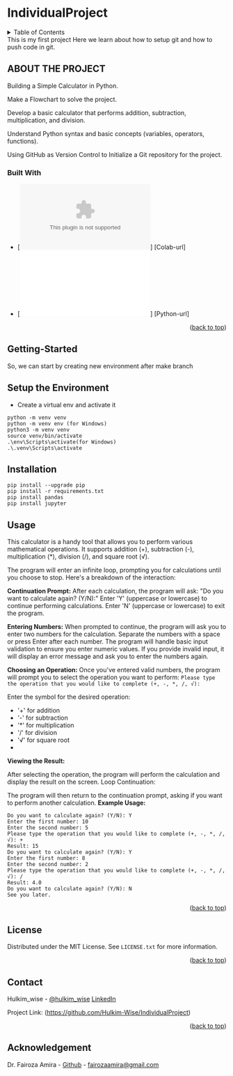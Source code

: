 # IndividualProject

<!-- TABLE OF CONTENTS -->
<details>
  <summary>Table of Contents</summary>
  <ol>
    <li>
      <a href="#about-the-project">About The Project</a>
      <ul>
        <li><a href="#built-with">Built With</a></li>
      </ul>
    </li>
    <li>
      <a href="#getting-started">Getting Started</a>
      <ul>
        <li><a href="#setup the environment">Setup The Environment</a></li>
        <li><a href="#installation">Installation</a></li>
      </ul>
    </li>
    <li><a href="#usage">Usage</a></li>
    <li><a href="#license">License</a></li>
    <li><a href="#contact">Contact</a></li>
    <li><a href="#acknowledgement">Acknowledgement</a></li>
  </ol>
</details>
This is my first project
Here we learn about how to setup git and how to push code in git. 

## ABOUT THE PROJECT

Building a Simple Calculator in Python.

Make a Flowchart to solve the project.

Develop a basic calculator that performs addition, subtraction, multiplication, and division.

Understand Python syntax and basic concepts (variables, operators, functions).

Using GitHub as Version Control to Initialize a Git repository for the project.

### Built With

* [![Google Colab](colab.research.google.com)] [Colab-url]
* [![Python](python.org)] [Python-url]

<p align="right">(<a href="#readme-top">back to top</a>)</p>


## Getting-Started
So, we can start by creating new environment after make branch

## Setup the Environment

* Create a virtual env and activate it
```
python -m venv venv
python -m venv env (for Windows)
python3 -m venv venv
source venv/bin/activate
.\env\Scripts\activate(for Windows)
.\.venv\Scripts\activate
```

## Installation 
```
pip install --upgrade pip
pip install -r requirements.txt
pip install pandas
pip install jupyter
```


<!-- USAGE -->
## Usage

This calculator is a handy tool that allows you to perform various mathematical operations. It supports addition (+), subtraction (-), multiplication (*), division (/), and square root (√).

The program will enter an infinite loop, prompting you for calculations until you choose to stop. Here's a breakdown of the interaction:

**Continuation Prompt:**
After each calculation, the program will ask: "Do you want to calculate again? (Y/N):"
Enter 'Y' (uppercase or lowercase) to continue performing calculations.
Enter 'N' (uppercase or lowercase) to exit the program.

**Entering Numbers:**
When prompted to continue, the program will ask you to enter two numbers for the calculation.
Separate the numbers with a space or press Enter after each number.
The program will handle basic input validation to ensure you enter numeric values. If you provide invalid input, it will display an error message and ask you to enter the numbers again.

**Choosing an Operation:**
Once you've entered valid numbers, the program will prompt you to select the operation you want to perform:
```Please type the operation that you would like to complete (+, -, *, /, √):```

Enter the symbol for the desired operation:
- '+' for addition
- '-' for subtraction
- '*' for multiplication
- '/' for division
- '√' for square root
- 
**Viewing the Result:**

After selecting the operation, the program will perform the calculation and display the result on the screen.
Loop Continuation:

The program will then return to the continuation prompt, asking if you want to perform another calculation.
**Example Usage:**

```
Do you want to calculate again? (Y/N): Y
Enter the first number: 10
Enter the second number: 5
Please type the operation that you would like to complete (+, -, *, /, √): +
Result: 15
Do you want to calculate again? (Y/N): Y
Enter the first number: 8
Enter the second number: 2
Please type the operation that you would like to complete (+, -, *, /, √): /
Result: 4.0
Do you want to calculate again? (Y/N): N
See you later.
```

<p align="right">(<a href="#readme-top">back to top</a>)</p>

<!-- LICENSE -->
## License

Distributed under the MIT License. See `LICENSE.txt` for more information.

<p align="right">(<a href="#readme-top">back to top</a>)</p>

<!-- CONTACT -->
## Contact

Hulkim_wise - 
[@hulkim_wise](https://x.com/hulkim_wise) 
[LinkedIn](https://www.linkedin.com/in/hakim-latif-94a41a280/)

Project Link: (https://github.com/Hulkim-Wise/IndividualProject)

<p align="right">(<a href="#readme-top">back to top</a>)</p>

## Acknowledgement

Dr. Fairoza Amira - [Github](https://github.com/FairozaAmira) - fairozaamira@gmail.com

